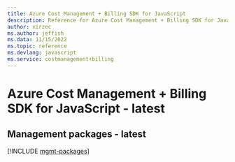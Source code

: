 ```yaml
---
title: Azure Cost Management + Billing SDK for JavaScript
description: Reference for Azure Cost Management + Billing SDK for JavaScript
author: xirzec
ms.author: jeffish
ms.data: 11/15/2022
ms.topic: reference
ms.devlang: javascript
ms.service: costmanagement+billing
---
```

# Azure Cost Management + Billing SDK for JavaScript - latest

## Management packages - latest
[!INCLUDE [mgmt-packages](cost-management-+-billing-mgmt-index.md)]